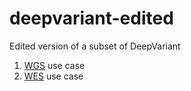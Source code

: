# deepvariant-edited
Edited version of a subset of DeepVariant
1. [WGS](wgs-use-case.md) use case
1. [WES](wes-use-case.md) use case